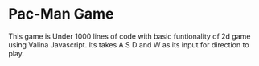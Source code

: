 # Pac-Man Game
This game is Under 1000 lines of code  with basic funtionality of 2d game using  Valina Javascript. Its takes A S D and W as its  input for direction to  play.
